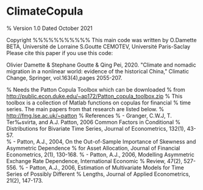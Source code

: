 # ClimateCopula

% Version 1.0 Dated October 2021

Copyright
%%%%%%%%%%%
 This main code was written by 
 O.Damette BETA, Université de Lorraine 
 S.Goutte CEMOTEV, Université Paris-Saclay
 Please cite this paper if you use this code:

 Olivier Damette & Stephane Goutte & Qing Pei, 2020. 
 "Climate and nomadic migration in a nonlinear world: evidence of the historical China," Climatic Change, Springer, vol.163(4),pages 2055-207.


% Needs the Patton Copula Toolbox which can be downloaded
% from http://public.econ.duke.edu/~ap172/Patton_copula_toolbox.zip
% This toolbox is a collection of Matlab functions on copulas for financial
% time series. The main papers from that research are listed below.
% http://fmg.lse.ac.uk/~patton
% References
% - Granger, C.W.J, T. Ter‰svirta, and A.J. Patton, 2006 Common Factors in Conditional
% Distributions for Bivariate Time Series, Journal of Econometrics, 132(1), 43-57.   
% - Patton, A.J., 2004, On the Out-of-Sample Importance of Skewness and Asymmetric Dependence
% for Asset Allocation, Journal of Financial Econometrics, 2(1), 130-168.
% - Patton, A.J., 2006, Modelling Asymmetric Exchange Rate Dependence, International Economic
% Review, 47(2), 527-556.
% - Patton, A.J., 2006, Estimation of Multivariate Models for Time Series of Possibly Different
% Lengths, Journal of Applied Econometrics, 21(2), 147-173.  
